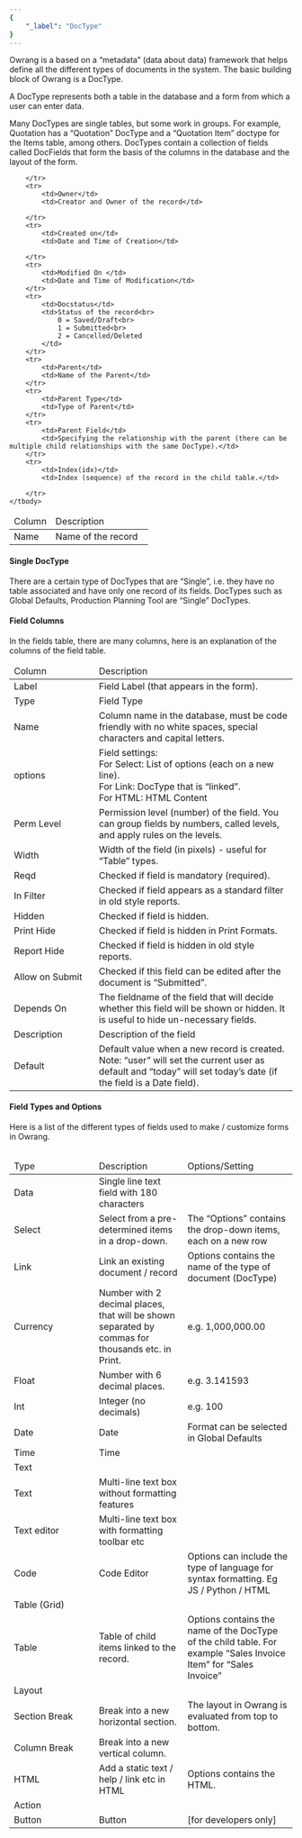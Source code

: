 ```yaml
---
{
	"_label": "DocType"
}
---
```




Owrang is a based on a “metadata” (data about data) framework that helps define all the different types of documents in the system. The basic building block of Owrang is a DocType. 

A DocType represents both a table in the database and a form from which a user can enter data. 

Many DocTypes are single tables, but some work in groups. For example, Quotation has a “Quotation” DocType and a “Quotation Item” doctype for the Items table, among others.  DocTypes contain a collection of fields called DocFields that form the basis of the columns in the database and the layout of the form.

<table class="table table-bordered text-left">
    <thead>
        <tr class="active">
            <td width="30%">Column</td>
            <td>Description</td>
        </tr>
    </thead>
    <tbody>
        <tr>
            <td>Name</td>
            <td>Name of the record</td>
           
        </tr>
        <tr>
            <td>Owner</td>
            <td>Creator and Owner of the record</td>
          
        </tr>
        <tr>
            <td>Created on</td>
            <td>Date and Time of Creation</td>
          
        </tr>
        <tr>
            <td>Modified On </td>
            <td>Date and Time of Modification</td>
        </tr>
        <tr>
            <td>Docstatus</td>
            <td>Status of the record<br>
                0 = Saved/Draft<br>
                1 = Submitted<br>
                2 = Cancelled/Deleted
            </td> 
        </tr>
        <tr>
            <td>Parent</td>
            <td>Name of the Parent</td>
        </tr>
        <tr>
            <td>Parent Type</td>
            <td>Type of Parent</td>
        </tr>
        <tr>
            <td>Parent Field</td>
            <td>Specifying the relationship with the parent (there can be multiple child relationships with the same DocType).</td>
        </tr>
        <tr>
            <td>Index(idx)</td>
            <td>Index (sequence) of the record in the child table.</td>

        </tr>
    </tbody>
</table>

#### Single DocType

There are a certain type of DocTypes that are “Single”, i.e. they have no table associated and have only one record of its fields. DocTypes such as Global Defaults, Production Planning Tool are “Single” DocTypes.

#### Field Columns

In the fields table, there are many columns, here is an explanation of the columns of the field table.

<table class="table table-bordered text-left">
	<thead>
		<tr class="active">
			<td width="30%">Column</td>
			<td>Description</td>
		</tr>
		</thead>
		<tbody>
			<tr>
				<td>Label</td>
				<td>Field Label (that appears in the form).</td>
			</tr>
			<tr>
				<td>Type</td>
				<td>Field Type</td>
			</tr>
			<tr>
				<td>Name</td>
				<td>Column name in the database, must be code friendly with no white spaces, special characters and capital letters.</td>
		</tr>
			<tr>
			<td>options</td>
			<td>Field settings:<br>
				For Select: List of options (each on a new line).<br>
				For Link: DocType that is “linked”.<br>
				For HTML: HTML Content
		</tr>
		<tr>
			<td>Perm Level</td>
			<td>Permission level (number) of the field. You can group fields by numbers, called levels, and apply rules on the levels.</td>
		</tr>
		<tr>
			<td>Width</td>
			<td>Width of the field (in pixels) - useful for “Table” types.</td>
		</tr>
		<tr>
			<td>Reqd</td>
			<td>Checked if field is mandatory (required).</td>
		</tr>
		<tr>
			<td>In Filter</td>
			<td>Checked if field appears as a standard filter in old style reports.</td>
		</tr>
		<tr>
			<td>Hidden</td>
			<td>Checked if field is hidden.</td>
		</tr>
		<tr>
			<td>Print Hide</td>
			<td>Checked if field is hidden in Print Formats.</td>
		</tr>
		<tr>
			<td>Report Hide</td>
			<td>Checked if field is hidden in old style reports.</td>
		</tr>
		<tr>
			<td>Allow on Submit</td>
			<td>Checked if this field can be edited after the document is “Submitted”.</td>
		</tr>
		<tr>
			<td>Depends On</td>
			<td>The fieldname of the field that will decide whether this field will be shown or hidden. It is useful to hide un-necessary fields.</td>
		</tr>
		<tr>
			<td>Description</td>
			<td>Description of the field</td>
		</tr>
		<tr>
			<td>Default</td>
			<td>Default value when a new record is created.<br>
			Note: “user” will set the current user as default and “today” will set today’s date (if the field is a Date field).</td>
		</tr>
	<tbody>
<table>

#### Field Types and Options

Here is a list of the different types of fields used to make / customize forms in Owrang.

<table class="table table-bordered text-left">
	<thead>
		<tr class="active">
			<td width="30%">Type</td>
			<td>Description</td>
			<td>Options/Setting</td>
		</tr>
	</thead>
	<tbody>
		<tr>
			<td>Data</td>
			<td>Single line text field with 180 characters</td>
			<td>  </td>
		</tr>
		<tr>
			<td>Select</td>
			<td>Select from a pre-determined items in a drop-down.</td>
			<td>The “Options” contains the drop-down items, each on a new row</td>
		</tr>
		<tr>
			<td>Link</td>
			<td>Link an existing document / record</td>
			<td>Options contains the name of the type of document (DocType)</td>
		</tr>
		<tr>
			<td>Currency</td>
			<td>Number with 2 decimal places, that will be shown separated by commas for thousands etc. in Print.</td>
			<td>e.g. 1,000,000.00</td>
		</tr>
		<tr>
			<td>Float</td>
			<td>Number with 6 decimal places.</td>
			<td>e.g. 3.141593</td>
		</tr>
		<tr>
			<td>Int</td>
			<td>Integer (no decimals)</td>
			<td>e.g. 100</td>
		</tr>
		<tr>
			<td>Date</td>
			<td>Date</td>
			<td>Format can be selected in Global Defaults</td>
		</tr>
		<tr>
			<td>Time</td>
			<td>Time</td>
			<td></td>
		</tr>
		<tr>
			<td colspan="3" class="active">Text</td>
		</tr>
		<tr>
			<td>Text</td>
			<td>Multi-line text box without formatting features</td>
			<td></td>
		</tr>
		<tr>
			<td>Text editor</td>
			<td>Multi-line text box with formatting toolbar etc</td>
			<td></td>
		</tr>
		<tr>
			<td>Code</td>
			<td>Code Editor</td>
			<td>Options can include the type of language for syntax formatting.
				Eg JS / Python / HTML</td>
		</tr>
		<tr>
			<td colspan="3" class="active">Table (Grid)</td>
		</tr>
		<tr> 
			<td>Table</td>
			<td>Table of child items linked to the record.</td>
			<td>Options contains the name of the DocType of the child table. For example “Sales Invoice Item” for “Sales Invoice”</td>
		</tr>
		<tr>
			<td colspan="3" class="active">Layout</td>
		</tr>
		<tr>
			<td>Section Break</td>
			<td>Break into a new horizontal section.</td>
			<td>The layout in Owrang is evaluated from top to bottom.</td>
		</tr>
		<tr>
			<td>Column Break</td>
			<td>Break into a new vertical column.</td>
			<td></td>
		</tr>
		<tr>
			<td>HTML</td>
			<td>Add a static text / help / link etc in HTML</td>
			<td>Options contains the HTML.</td>
		</tr>
		<tr>
			<td colspan="3" class="active">Action</td>
		</tr>
		<tr>
			<td>Button</td>
			<td>Button</td>
			<td>[for developers only]</td>
		</tr>
		<tbody>
	<table>






		
